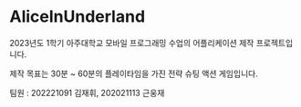 # AliceInUnderland

2023년도 1학기 아주대학교 모바일 프로그래밍 수업의 어플리케이션 제작 프로젝트입니다.

제작 목표는 30분 ~ 60분의 플레이타임을 가진 전략 슈팅 액션 게임입니다.

팀원 : 202221091 김재휘, 202021113 근웅재